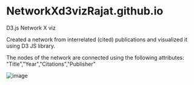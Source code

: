 # NetworkXd3vizRajat.github.io

D3.js Network X viz

Created a network from interrelated (cited) publications and visualized it using D3 JS library. 

The nodes of the network are connected using the following attributes: 
"Title","Year","Citations","Publisher"



![image](https://github.com/rajatgedam/NetworkXd3vizRajat.github.io/assets/26092488/c735cb8a-833a-460f-b5a6-e4757cf0bfd3)
